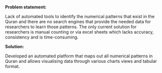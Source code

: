 <b>Problem statement: </b>
<p>Lack of automated tools to identify the numerical patterns that exist in the Quran and there are no search engines that provide the needed data for researchers to learn those patterns. The only current solution for researchers is manual counting or via excel sheets which lacks accuracy, consistency and is time-consuming.  </p>

<b>Solution: </b>
<p>Developed an automated platform that maps out all numerical patterns in Quran and allows visualising data through various charts views and tabular format.</p>
